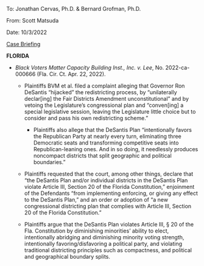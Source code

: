 To: Jonathan Cervas, Ph.D. & Bernard Grofman, Ph.D.

From: Scott Matsuda

Date: 10/3/2022

<u>Case Briefing</u>


**FLORIDA**

-   *Black Voters Matter Capacity Building Inst., Inc. v. Lee*, No.
    2022-ca-000666 (Fla. Cir. Ct. Apr. 22, 2022).

    -   Plaintiffs BVM et al. filed a complaint alleging that Governor
        Ron DeSantis “hijacked” the redistricting process, by
        “unilaterally declar\[ing\] the Fair Districts Amendment
        unconstitutional” and by vetoing the Legislature’s congressional
        plan and “conven\[ing\] a special legislative session, leaving
        the Legislature little choice but to consider and pass his own
        redistricting scheme.”

        -   Plaintiffs also allege that the DeSantis Plan “intentionally
            favors the Republican Party at nearly every turn,
            eliminating three Democratic seats and transforming
            competitive seats into Republican-leaning ones. And in so
            doing, it needlessly produces noncompact districts that
            split geographic and political boundaries.”

    -   Plaintiffs requested that the court, among other things, declare
        that “the DeSantis Plan and/or individual districts in the
        DeSantis Plan violate Article III, Section 20 of the Florida
        Constitution,” enjoinment of the Defendants “from implementing
        enforcing, or giving any effect to the DeSantis Plan,” and an
        order or adoption of “a new congressional districting plan that
        complies with Article III, Section 20 of the Florida
        Constitution.”

    -   Plaintiffs argue that the DeSantis Plan violates Article III, §
        20 of the Fla. Constitution by diminishing minorities’ ability
        to elect, intentionally abridging and diminishing minority
        voting strength, intentionally favoring/disfavoring a political
        party, and violating traditional districting principles such as
        compactness, and political and geographical boundary splits.